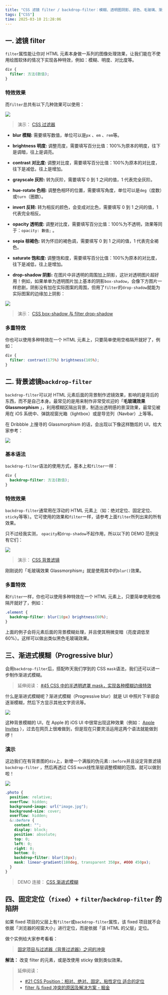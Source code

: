 ```yaml
---
title: "CSS 滤镜 filter / backdrop-filter：模糊、透明图阴影、调色、毛玻璃、渐进式模糊效果"
tags: ["CSS"]
time: 2025-03-10 21:28:06
---
```


## 一. 滤镜 filter

`filter`属性能让你对 HTML 元素本身做一系列的图像处理效果，让我们能在不使用绘图软体的情况下实现各种特效，例如：模糊、明度、对比度等。

```css
div {
  filter: 方法(数值);
}
```

### 特效效果

而`filter`总共有以下几种效果可以使用：

<img src="/images/20.png" />

> 演示： [CSS 过滤器](https://codepen.io/im1010ioio/pen/YzmPbMr)

- **blur 模糊:** 需要填写数值，单位可以是`px` 、`em` 、`rem`等。

- **brightness 明度:** 调整亮度，需要填写百分比值：100%为原本的明度，往下是调暗，往上是调亮。

- **contrast 对比度:** 调整对比度，需要填写百分比值：100%为原本的对比度，往下是减低，往上是增加。

- **grayscale 灰阶:** 转为灰阶，需要填写 0 到 1 之间的值，1 代表完全灰阶。

- **hue-rotate 色相:** 调整色相环的位置，需要填写角度，单位可以是`deg`（度数）或`turn`（圈数）。

- **invert 反转:** 转为相反的颜色，会变成对比色，需要填写 0 到 1 之间的值，1 代表完全相反。

- **opacity 透明度:** 调整对比度，需要填写百分比值：100%为不透明，效果等同于：`opacity: 數值;` 。

- **sepia 棕褐色:** 转为怀旧的褐色调，需要填写 0 到 1 之间的值，1 代表完全褐色。

- **saturate 饱和度:** 调整饱和度，需要填写百分比值：100%为原本的对比度，往下是减低，往上是增加。

- **drop-shadow 阴影:** 在图片中非透明的周围加上阴影，这针对透明图片超好用！例如，如果单单为透明图片加上基本的阴影`box-shadow`，会像下方图片一样悲剧，阴影没有加在实际图案的周围，但用了`filter`的`drop-shadow`就能为实际图案的边缘加上阴影：

<img src="/images/21.png" />

> 演示： [CSS box-shadow 与 filter drop-shadow](https://codepen.io/im1010ioio/pen/XWvbbWG)

### 多重特效

你也可以使用多种特效在一个 HTML 元素上，只要简单使用空格隔开就好了，例如：

```css
div {
  filter: contrast(175%) brightness(105%);
}
```

## 二. 背景滤镜`backdrop-filter`

`backdrop-filter`可以对 HTML 元素后面的背景制作滤镜效果，影响的是背后的东西，而不是自己本身。最常见的是用来制作非常受欢迎的「**毛玻璃效果 Glassmorphism** 」，利用模糊区隔出背景，制造出透明感的景深效果，最常见被用在 iOS 系统中、弹跳视窗光箱（lightbox）或是导览列（Navbar）上等等。

在 Dribbble 上搜寻的 Glassmorphism 的话，会出现以下像这样酷炫的 UI，给大家参考：

<img src="/images/22.png" />

### 基本语法

`backdrop-filter`语法的使用方式，基本上和`filter`一样：

```css
div {
  backdrop-filter: 方法(数值);
}
```

### 特效效果

`backdrop-filter`通常用在浮动的 HTML 元素上（如：绝对定位、固定定位、 `sticky`等等）。它可使用的效果和`filter`一样，请参考上面`filter`所列出来的所有效果。

只不过经我实测， `opacity`和`drop-shadow`不起作用，所以以下的 DEMO 范例没有它们：

<img src="/images/23.png" />

> 演示： [CSS 背景滤镜](https://codepen.io/im1010ioio/pen/RwXNzOd)

刚刚说的「毛玻璃效果 Glassmorphism」就是使用其中的`blur()`效果。

### 多重特效

和`filter`一样，你也可以使用多种特效在一个 HTML 元素上，只要简单使用空格隔开就好了，例如：

```css
.element {
  backdrop-filter: blur(10px) brightness(60%);
}
```

上面的例子会将元素后面的背景模糊处理，并且使其稍微变暗（亮度调低至 60%）。这样可以做出类似黑色毛玻璃效果。

## 三、渐进式模糊（Progressive blur）

会用`backdrop-filter`后，搭配昨天我们学到的 CSS `mask`语法，我们还可以进一步制作渐进式模糊。

> 延伸阅读： [#45 CSS 中的半透明遮罩 mask，实现各种模糊边缘特效](https://im1010ioio.hashnode.dev/css-mask)

什么是渐进式模糊呢？渐进式模糊（Progressive blur）就是 UI 中照片下半部会逐渐模糊，然后下方显示其他文字资讯等。

<img src="/images/24.png" />

这种背景模糊的 UI，在 Apple 的 iOS UI 中很常出现这种效果（例如： [Apple Invites](https://www.apple.com/tw/newsroom/2025/02/introducing-apple-invites-a-new-app-that-brings-people-together/) ），过去在网页上很难做到，但是现在只要灵活运用这两个语法就能做到啰！

### 演示

这边我们在有背景图的`div`上，新增一个满版的伪元素`::before`并且设定背景滤镜`backdrop-filter` ，然后再透过 CSS `mask`线性渐层调整模糊的范围，就可以做到啦！

<img src="/images/25.png" />

```scss
.photo {
  position: relative;
  overflow: hidden;
  background-image: url("image.jpg");
  background-size: cover;
  overflow: hidden;
  &::before {
    content: "";
    display: block;
    position: absolute;
    top: 0;
    left: 0;
    right: 0;
    bottom: 0;
    backdrop-filter: blur(10px);
    mask: linear-gradient(180deg, transparent 350px, #000 450px);
  }
}
```

> DEMO 连接： [CSS 渐进式模糊](https://codepen.io/im1010ioio/pen/raBXezV)

## 四、固定定位（`fixed`）+ `filter`/`backdrop-filter` 的陷阱

如果 fixed 项目的父层上有`filter`或`backdrop-filter`属性，该 fixed 项目就不会依据「浏览器的视窗大小」进行定位，而是依据「该 HTML 的父层」定位。

做个实例给大家参考看看：

> [固定项目与过滤器（背景过滤器）之间的冲突](https://codepen.io/im1010ioio/pen/VwoLvey)

**解法：** 改变 filter 的元素，或是改使用 sticky 做到类似效果。

> 延伸阅读：
>
> - [#21 CSS Position：相对、绝对、固定、粘性定位 适合的定位](https://im1010ioio.hashnode.dev/css-position)
> - [filter 与 fixed 冲突的原因及解决方案 - 掘金](https://juejin.cn/post/6844904117974859783)
